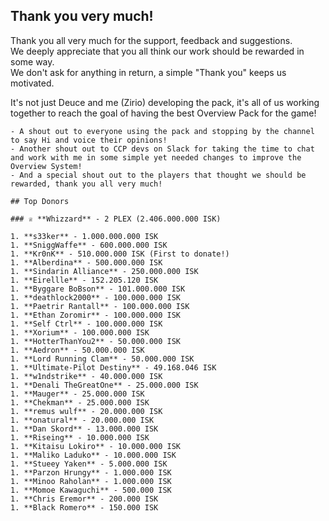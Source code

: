 ## Thank you very much!
Thank you all very much for the support, feedback and suggestions.  
We deeply appreciate that you all think our work should be rewarded in some way.   
We don't ask for anything in return, a simple "Thank you" keeps us motivated.    
  
  It's not just Deuce and me (Zirio) developing the pack, it's all of us working together to reach the goal of having the best Overview Pack for the game!  
    
    - A shout out to everyone using the pack and stopping by the channel to say Hi and voice their opinions!
    - Another shout out to CCP devs on Slack for taking the time to chat and work with me in some simple yet needed changes to improve the Overview System!
    - And a special shout out to the players that thought we should be rewarded, thank you all very much!

    ## Top Donors

    ### ♕ **Whizzard** - 2 PLEX (2.406.000.000 ISK)

    1. **s33ker** - 1.000.000.000 ISK
    1. **SniggWaffe** - 600.000.000 ISK
    1. **Kr0nK** - 510.000.000 ISK (First to donate!)
    1. **Alberdina** - 500.000.000 ISK
    1. **Sindarin Alliance** - 250.000.000 ISK
    1. **Eirellle** - 152.205.120 ISK
    1. **Byggare BoBson** - 101.000.000 ISK
    1. **deathlock2000** - 100.000.000 ISK
    1. **Paetrir Rantall** - 100.000.000 ISK
    1. **Ethan Zoromir** - 100.000.000 ISK
    1. **Self Ctrl** - 100.000.000 ISK
    1. **Xorium** - 100.000.000 ISK
    1. **HotterThanYou2** - 50.000.000 ISK
    1. **Aedron** - 50.000.000 ISK
    1. **Lord Running Clam** - 50.000.000 ISK
    1. **Ultimate-Pilot Destiny** - 49.168.046 ISK
    1. **w1ndstrike** - 40.000.000 ISK
    1. **Denali TheGreatOne** - 25.000.000 ISK
    1. **Mauger** - 25.000.000 ISK
    1. **Chekman** - 25.000.000 ISK
    1. **remus wulf** - 20.000.000 ISK
    1. **onatural** - 20.000.000 ISK
    1. **Dan Skord** - 13.000.000 ISK
    1. **Riseing** - 10.000.000 ISK
    1. **Kitaisu Lokiro** - 10.000.000 ISK
    1. **Maliko Laduko** - 10.000.000 ISK
    1. **Stueey Yaken** - 5.000.000 ISK
    1. **Parzon Hrungy** - 1.000.000 ISK
    1. **Minoo Raholan** - 1.000.000 ISK
    1. **Momoe Kawaguchi** - 500.000 ISK
    1. **Chris Eremor** - 200.000 ISK
    1. **Black Romero** - 150.000 ISK
